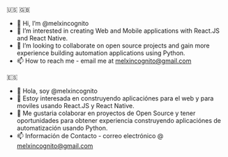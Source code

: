 🇺🇸 🇬🇧
- 👋 Hi, I’m @melxincognito
- 👀 I’m interested in creating Web and Mobile applications with React.JS and React Native. 
- 💞️ I’m looking to collaborate on open source projects and gain more experience building automation applications using Python. 
- 📫 How to reach me - email me at melxincognito@gmail.com

🇪🇸
- 👋 Hola, soy @melxincognito
- 👀 Estoy interesada en construyendo aplicaciónes para el web y para moviles usando React.JS y React Native. 
- 💞️ Me gustaria colaborar en proyectos de Open Source y tener oportunidades para obtener experiencia construyendo aplicaciónes de automatización usando Python.
- 📫 Información de Contacto - correo electrónico @ melxincognito@gmail.com

